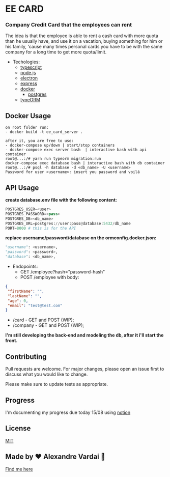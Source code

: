 # EE CARD

### Company Credit Card that the employees can rent

The idea is that the employee is able to rent a cash card with more quota than he usually have, and use it on a vacation, buying something for him or his family, 'cause many times personal cards you have to be with the same company for a long time to get more quota/limit.

* Techologies:
  * [typescript](https://www.typescriptlang.org/)
  * [node.js](https://nodejs.org/en/)
  * [electron](https://www.electronjs.org/)
  * [express](https://expressjs.com/)
  * [docker](https://www.docker.com/)
    * [postgres](https://www.postgresql.org/) 
  * [typeORM](https://typeorm.io/#/)

## Docker Usage
```
on root folder run:
- docker build -t ee_card_server .

after it, you are free to use:
- docker-compose up/down | start/stop containers
- docker-compose exec server bash  | interactive bash with api container
root@...:/# yarn run typeorm migration:run
docker-compose exec database bash | interactive bash with db container
root@...:/# psql -h database -d <db_name> -U <username>
Password for user <username>: insert you password and voilá 
```
## API Usage
**create database.env file with the following content:**

```python
POSTGRES_USER=<user> 
POSTGRES_PASSWORD=<pass> 
POSTGRES_DB=<db_name>
POSTGRES_URL=postgres://user:pass@database:5432/db_name
PORT=8000 # this is for the API
```

**replace username/password/database on the ormconfig.docker.json:**

```python
"username": <username>,
"password": <password>,
"database": <db_name>,
```

* Endopoints:
  * GET /employee?hash="password-hash"
  * POST /employee with body:
```json
{
 "firstName": "",
 "lastName": "",
 "age": 0,
 "email": "test@test.com"
}
```
  * /card - GET and POST (WIP);
  * /company - GET and POST (WIP);

**I'm still developing the back-end and modeling the db, after it i'll start the front.**


## Contributing
Pull requests are welcome. For major changes, please open an issue first to discuss what you would like to change.

Please make sure to update tests as appropriate.

## Progress
I'm documenting my progress due today 15/08 using [notion](https://www.notion.so/EE_CARD-99b245127f1544dc91727a1a5eccdf1f)

## License
[MIT](https://choosealicense.com/licenses/mit/)

## Made by ♥ Alexandre Vardai 👋 
[Find me here](https://www.linkedin.com/in/alexandre-vardai-b8255b15b/)
